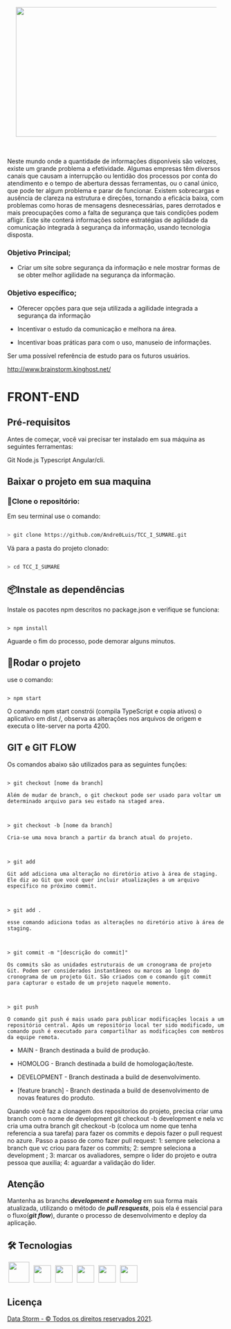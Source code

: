 
# <p style="text-align: center; padding: 20px;"><img src="https://tcc1sumare.blob.core.windows.net/tcc/logo.png" width="800" height="300" align="center"></p>


Neste mundo onde a quantidade de informações disponíveis são velozes, existe um grande problema a efetividade. Algumas empresas têm diversos canais que causam a interrupção ou lentidão dos processos por conta do atendimento e o tempo de abertura dessas ferramentas, ou o canal único, que pode ter algum problema e parar de funcionar. 
Existem sobrecargas e ausência de clareza na estrutura e direções, tornando a eficácia baixa, com problemas como horas de mensagens desnecessárias, pares derrotados e mais preocupações como a falta de segurança que tais condições podem afligir. 
Este site conterá informações sobre estratégias de agilidade da comunicação integrada à segurança da informação, usando tecnologia disposta.

### Objetivo Principal;

-   Criar um site sobre segurança da informação e nele mostrar formas de se obter melhor agilidade na segurança da informação.
    


### Objetivo específico;

-   Oferecer opções para que seja utilizada a agilidade integrada a segurança da informação
    
-   Incentivar o estudo da comunicação e melhora na área.
    
-   Incentivar boas práticas para com o uso, manuseio de informações.
    

Ser uma possível referência de estudo para os futuros usuários.
  

<http://www.brainstorm.kinghost.net/>

  

# FRONT-END

  

## Pré-requisitos

  

Antes de começar, você vai precisar ter instalado em sua máquina as seguintes ferramentas:

Git 
Node.js
Typescript 
Angular/cli.

  

## Baixar o projeto em sua maquina

  

### 💾Clone o repositório:

  

Em seu terminal use o comando:

  

```bash

> git clone https://github.com/Andre0Luis/TCC_I_SUMARE.git
```

  

Vá para a pasta do projeto clonado:

  

```bash

> cd TCC_I_SUMARE

```

  

## 📦Instale as dependências

  

Instale os pacotes npm descritos no package.json e verifique se funciona:

  

```

> npm install

```

  

Aguarde o fim do processo, pode demorar alguns minutos.

  

## 🎲Rodar o projeto

  

use o comando:

  

```

> npm start

```

  

O comando npm start constrói (compila TypeScript e copia ativos) o aplicativo em dist /, observa as alterações nos arquivos de origem e executa o lite-server na porta 4200.

  

## GIT e GIT FLOW

  

Os comandos abaixo são utilizados para as seguintes funções:

  

```

> git checkout [nome da branch]

Além de mudar de branch, o git checkout pode ser usado para voltar um determinado arquivo para seu estado na staged area.

  

> git checkout -b [nome da branch]

Cria-se uma nova branch a partir da branch atual do projeto.

  

> git add

Git add adiciona uma alteração no diretório ativo à área de staging. Ele diz ao Git que você quer incluir atualizações a um arquivo específico no próximo commit.

  

> git add .

esse comando adiciona todas as alterações no diretório ativo à área de staging.

  

> git commit -m "[descrição do commit]"

Os commits são as unidades estruturais de um cronograma de projeto Git. Podem ser considerados instantâneos ou marcos ao longo do cronograma de um projeto Git. São criados com o comando git commit para capturar o estado de um projeto naquele momento.

  

> git push

O comando git push é mais usado para publicar modificações locais a um repositório central. Após um repositório local ter sido modificado, um comando push é executado para compartilhar as modificações com membros da equipe remota.

```

  

- MAIN - Branch destinada a build de produção.

- HOMOLOG - Branch destinada a build de homologação/teste.

- DEVELOPMENT - Branch destinada a build de desenvolvimento.

- [feature branch] - Branch destinada a build de desenvolvimento de novas features do produto.

  

Quando você faz a clonagem dos repositorios do projeto, precisa criar uma branch com o nome de development git checkout -b development e nela vc cria uma outra branch git checkout -b (coloca um nome que tenha referencia a sua tarefa) para fazer os commits e depois fazer o pull request no azure. Passo a passo de como fazer pull request: 1: sempre seleciona a branch que vc criou para fazer os commits; 2: sempre seleciona a development ; 3: marcar os avaliadores, sempre o lider do projeto e outra pessoa que auxilia; 4: aguardar a validação do lider.

  

## Atenção

  

Mantenha as branchs **_development e homolog_** em sua forma mais atualizada, utilizando o método de **_pull resquests_**, pois ela é essencial para o fluxo(**_git flow_**), durante o processo de desenvolvimento e deploy da aplicação.


## 🛠 Tecnologias

  
<img  src="https://upload.wikimedia.org/wikipedia/commons/thumb/c/cf/Angular_full_color_logo.svg/250px-Angular_full_color_logo.svg.png"  width="48"  height="48"  style="margin: 0px 3px">

<img  src="https://user-images.githubusercontent.com/7990614/27530684-09d7c75a-5a5a-11e7-9893-1395507feb2e.png"  width="40"  height="40"  style="margin: 0px 3px">

<img  src="https://seeklogo.com/images/T/typescript-logo-B29A3F462D-seeklogo.com.png"  width="40"  height="40"  style="margin: 0px 3px">

<img  src="https://cdn.iconscout.com/icon/free/png-256/javascript-2752148-2284965.png"  width="40"  height="40"  style="margin: 0px 3px">

<img  src="https://thesoftaims.com/assets/node-js-0ca7d1d4e22d949b6f223ba9faef52207a823ea56f1e9f1bb50cc49ebd60f965.png"  width="40"  height="40"  style="margin: 0px 3px">

<img  src="https://git-scm.com/images/logos/downloads/Git-Icon-1788C.png"  width="40"  height="40"  style="margin: 0px 3px">

## Licença

  

[Data Storm - © Todos os direitos reservados 2021](http://www.brainstorm.kinghost.net/).